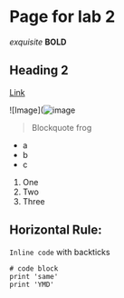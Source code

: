 # Page for lab 2
*exquisite*
**BOLD**
## Heading 2
[Link](https://www.youtube.com/watch?v=dQw4w9WgXcQ)  

![Image](![image](https://user-images.githubusercontent.com/92767729/162534315-55549e22-dfe0-48cc-9296-3c44689885f8.png)
> Blockquote
> frog
* a
* b
* c
1. One
2. Two
3. Three

Horizontal Rule: 
---

`Inline code` with backticks

```
# code block
print 'same'
print 'YMD'
```
